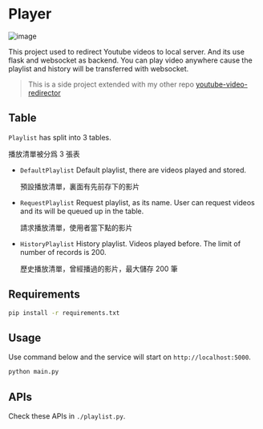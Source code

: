 # Player

![image](https://user-images.githubusercontent.com/10178964/214097192-32ef6390-4481-4301-8743-98571192449f.png)

This project used to redirect Youtube videos to local server.
And its use flask and websocket as backend.
You can play video anywhere cause the playlist and history will be transferred with websocket.

> This is a side project extended with my other repo [youtube-video-redirector](https://github.com/NatLee/Youtube-Video-Redirector)

## Table

`Playlist` has split into 3 tables.

播放清單被分爲 3 張表

- `DefaultPlaylist`
  Default playlist, there are videos played and stored.
  
  預設播放清單，裏面有先前存下的影片

- `RequestPlaylist`
  Request playlist, as its name. User can request videos and its will be queued up in the table.
  
  請求播放清單，使用者當下點的影片

- `HistoryPlaylist`
  History playlist. Videos played before. The limit of number of records is 200.
  
  歷史播放清單，曾經播過的影片，最大儲存 200 筆

## Requirements

```bash
pip install -r requirements.txt
```

## Usage

Use command below and the service will start on `http://localhost:5000`.

```bash
python main.py
```

## APIs

Check these APIs in `./playlist.py`.
